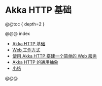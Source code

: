 # Akka HTTP 基础

@@toc { depth=2 }

@@@ index

* [Akka HTTP 基础](basic.0.md)
* [Web 工作方式](basic.1.md)
* [使用 Akka HTTP 搭建一个简单的 Web 服务](basic.2.md)
* [Akka HTTP 的通用抽象](basic.3.md)
* [小结](basic.z.md)

@@@
